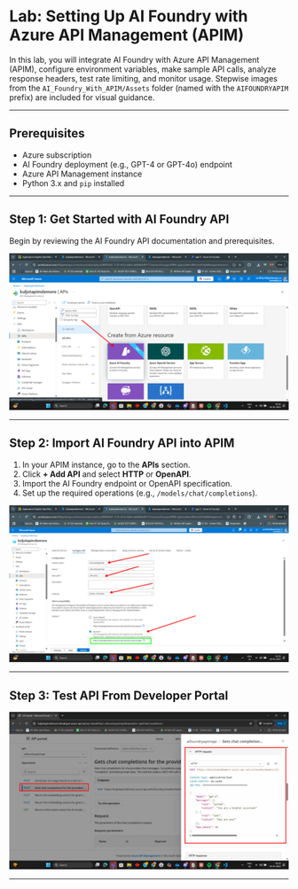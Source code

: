 # Lab: Setting Up AI Foundry with Azure API Management (APIM)

In this lab, you will integrate AI Foundry with Azure API Management (APIM), configure environment variables, make sample API calls, analyze response headers, test rate limiting, and monitor usage. Stepwise images from the `AI_Foundry_With_APIM/Assets` folder (named with the `AIFOUNDRYAPIM` prefix) are included for visual guidance.

---

## Prerequisites

- Azure subscription
- AI Foundry deployment (e.g., GPT-4 or GPT-4o) endpoint
- Azure API Management instance
- Python 3.x and `pip` installed

---

## Step 1: Get Started with AI Foundry API

Begin by reviewing the AI Foundry API documentation and prerequisites.

![Get Started with AI Foundry API](Assets/AIFOUNDRYAPIM-get-started-with-AI-FOUNDRY-API-step1.png)

---

## Step 2: Import AI Foundry API into APIM

1. In your APIM instance, go to the **APIs** section.
2. Click **+ Add API** and select **HTTP** or **OpenAPI**.
3. Import the AI Foundry endpoint or OpenAPI specification.
4. Set up the required operations (e.g., `/models/chat/completions`).

![Import API into APIM](Assets/AIFOUNDRYAPIM-fill-ai-foundry-specs-step2.png)

---

## Step 3: Test API From Developer Portal

![TEST API DEV PORTAL](Assets/AIFOUNDRYAPIM-test-request-in-developer-portal-step4.png)

---

